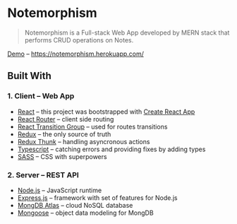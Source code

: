 # Notemorphism

> Notemorphism is a Full-stack Web App developed by MERN stack that performs CRUD operations on Notes.

[Demo](https://notemorphism.herokuapp.com/) – https://notemorphism.herokuapp.com/

## Built With

### 1. Client – Web App

- [React](https://reactjs.org/) – this project was bootstrapped with [Create React App](https://github.com/facebook/create-react-app)
- [React Router](https://reacttraining.com/react-router/) – client side routing
- [React Transition Group](https://reactcommunity.org/react-transition-group/) – used for routes transitions
- [Redux](https://redux.js.org/) – the only source of truth
- [Redux Thunk](https://github.com/reduxjs/redux-thunk) – handling asyncronous actions
- [Typescript](https://www.typescriptlang.org/) – catching errors and providing fixes by adding types
- [SASS](https://sass-lang.com/) – CSS with superpowers

### 2. Server – REST API

- [Node.js](https://nodejs.org/en/) – JavaScript runtime
- [Express.js](https://expressjs.com/) – framework with set of features for Node.js
- [MongDB Atlas](https://www.mongodb.com/cloud/atlas/) – cloud NoSQL database
- [Mongoose](http://mongoosejs.com/) – object data modeling for MongDB
